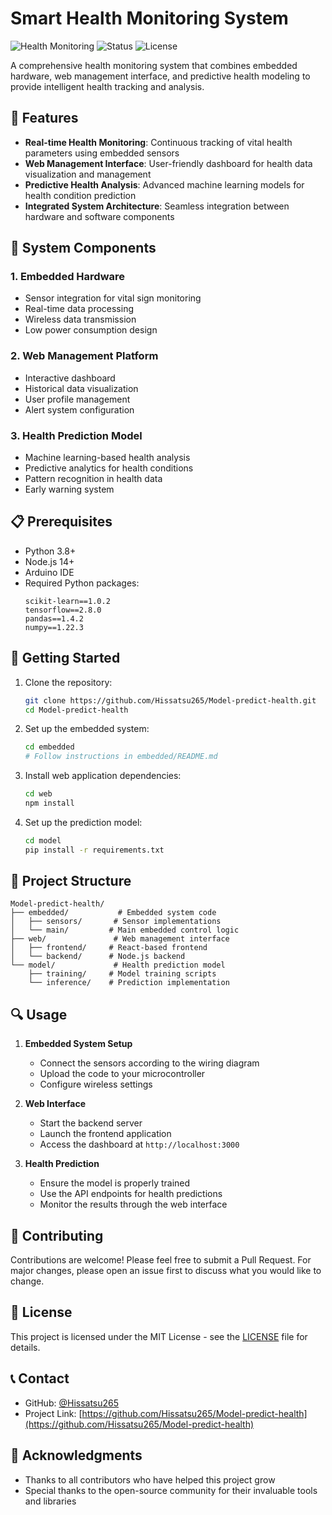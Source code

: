 # Smart Health Monitoring System

![Health Monitoring](https://img.shields.io/badge/Project-Health%20Monitoring-brightgreen)
![Status](https://img.shields.io/badge/Status-Active-success)
![License](https://img.shields.io/badge/License-MIT-blue)

A comprehensive health monitoring system that combines embedded hardware, web management interface, and predictive health modeling to provide intelligent health tracking and analysis.

## 🌟 Features

- **Real-time Health Monitoring**: Continuous tracking of vital health parameters using embedded sensors
- **Web Management Interface**: User-friendly dashboard for health data visualization and management
- **Predictive Health Analysis**: Advanced machine learning models for health condition prediction
- **Integrated System Architecture**: Seamless integration between hardware and software components

## 🔧 System Components

### 1. Embedded Hardware
- Sensor integration for vital sign monitoring
- Real-time data processing
- Wireless data transmission
- Low power consumption design

### 2. Web Management Platform
- Interactive dashboard
- Historical data visualization
- User profile management
- Alert system configuration

### 3. Health Prediction Model
- Machine learning-based health analysis
- Predictive analytics for health conditions
- Pattern recognition in health data
- Early warning system

## 📋 Prerequisites

- Python 3.8+
- Node.js 14+
- Arduino IDE
- Required Python packages:
  ```
  scikit-learn==1.0.2
  tensorflow==2.8.0
  pandas==1.4.2
  numpy==1.22.3
  ```

## 🚀 Getting Started

1. Clone the repository:
   ```bash
   git clone https://github.com/Hissatsu265/Model-predict-health.git
   cd Model-predict-health
   ```

2. Set up the embedded system:
   ```bash
   cd embedded
   # Follow instructions in embedded/README.md
   ```

3. Install web application dependencies:
   ```bash
   cd web
   npm install
   ```

4. Set up the prediction model:
   ```bash
   cd model
   pip install -r requirements.txt
   ```

## 📁 Project Structure

```
Model-predict-health/
├── embedded/           # Embedded system code
│   ├── sensors/       # Sensor implementations
│   └── main/         # Main embedded control logic
├── web/               # Web management interface
│   ├── frontend/     # React-based frontend
│   └── backend/      # Node.js backend
└── model/             # Health prediction model
    ├── training/     # Model training scripts
    └── inference/    # Prediction implementation
```

## 🔍 Usage

1. **Embedded System Setup**
   - Connect the sensors according to the wiring diagram
   - Upload the code to your microcontroller
   - Configure wireless settings

2. **Web Interface**
   - Start the backend server
   - Launch the frontend application
   - Access the dashboard at `http://localhost:3000`

3. **Health Prediction**
   - Ensure the model is properly trained
   - Use the API endpoints for health predictions
   - Monitor the results through the web interface

## 🤝 Contributing

Contributions are welcome! Please feel free to submit a Pull Request. For major changes, please open an issue first to discuss what you would like to change.

## 📝 License

This project is licensed under the MIT License - see the [LICENSE](LICENSE) file for details.

## 📞 Contact

- GitHub: [@Hissatsu265](https://github.com/Hissatsu265)
- Project Link: [https://github.com/Hissatsu265/Model-predict-health](https://github.com/Hissatsu265/Model-predict-health)

## 🙏 Acknowledgments

- Thanks to all contributors who have helped this project grow
- Special thanks to the open-source community for their invaluable tools and libraries
